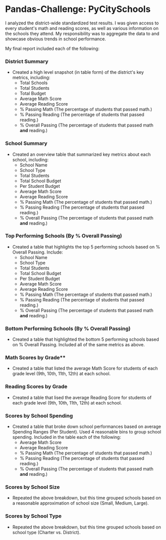 # Pandas-Challenge: PyCitySchools

I analyzed the district-wide standardized test results. I was given access to every student's math and reading scores, as well as various information on the schools they attend. My responsibility was to aggregate the data to and showcase obvious trends in school performance.

My final report included each of the following:

### District Summary

* Created a high level snapshot (in table form) of the district's key metrics, including:
  * Total Schools
  * Total Students
  * Total Budget
  * Average Math Score
  * Average Reading Score
  * % Passing Math (The percentage of students that passed math.)
  * % Passing Reading (The percentage of students that passed reading.)
  * % Overall Passing (The percentage of students that passed math **and** reading.)

### School Summary

* Created an overview table that summarized key metrics about each school, including:
  * School Name
  * School Type
  * Total Students
  * Total School Budget
  * Per Student Budget
  * Average Math Score
  * Average Reading Score
  * % Passing Math (The percentage of students that passed math.)
  * % Passing Reading (The percentage of students that passed reading.)
  * % Overall Passing (The percentage of students that passed math **and** reading.)

### Top Performing Schools (By % Overall Passing)

* Created a table that highlights the top 5 performing schools based on % Overall Passing. Include:
  * School Name
  * School Type
  * Total Students
  * Total School Budget
  * Per Student Budget
  * Average Math Score
  * Average Reading Score
  * % Passing Math (The percentage of students that passed math.)
  * % Passing Reading (The percentage of students that passed reading.)
  * % Overall Passing (The percentage of students that passed math **and** reading.)

### Bottom Performing Schools (By % Overall Passing)

* Created a table that highlighted the bottom 5 performing schools based on % Overall Passing. Included all of the same metrics as above.

### Math Scores by Grade\*\*

* Created a table that listed the average Math Score for students of each grade level (9th, 10th, 11th, 12th) at each school.

### Reading Scores by Grade

* Created a table that lised the average Reading Score for students of each grade level (9th, 10th, 11th, 12th) at each school.

### Scores by School Spending

* Created a table that broke down school performances based on average Spending Ranges (Per Student). Used 4 reasonable bins to group school spending. Included in the table each of the following:
  * Average Math Score
  * Average Reading Score
  * % Passing Math (The percentage of students that passed math.)
  * % Passing Reading (The percentage of students that passed reading.)
  * % Overall Passing (The percentage of students that passed math **and** reading.)

### Scores by School Size

* Repeated the above breakdown, but this time grouped schools based on a reasonable approximation of school size (Small, Medium, Large).

### Scores by School Type

* Repeated the above breakdown, but this time grouped schools based on school type (Charter vs. District).
